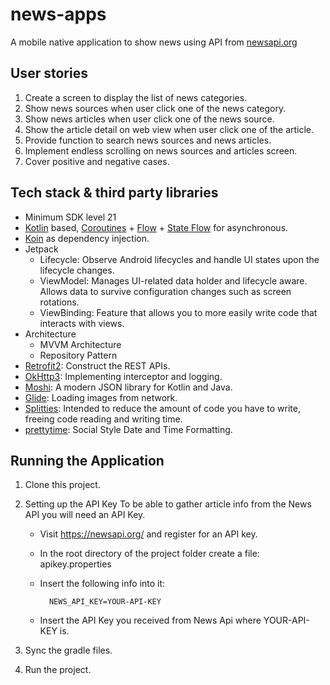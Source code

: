 # news-apps

A mobile native application to show news using API from [newsapi.org](https://newsapi.org)

## User stories
1. Create a screen to display the list of news categories.
2. Show news sources when user click one of the news category.
3. Show news articles when user click one of the news source.
4. Show the article detail on web view when user click one of the article.
5. Provide function to search news sources and news articles.
6. Implement endless scrolling on news sources and articles screen.
7. Cover positive and negative cases.

## Tech stack & third party libraries
- Minimum SDK level 21
- [Kotlin](https://kotlinlang.org/) based, [Coroutines](https://github.com/Kotlin/kotlinx.coroutines) + [Flow](https://kotlin.github.io/kotlinx.coroutines/kotlinx-coroutines-core/kotlinx.coroutines.flow/) + [State Flow](https://kotlinlang.org/api/kotlinx.coroutines/kotlinx-coroutines-core/kotlinx.coroutines.flow/-state-flow/) for asynchronous.
- [Koin](https://insert-koin.io/) as dependency injection.
- Jetpack
   - Lifecycle: Observe Android lifecycles and handle UI states upon the lifecycle changes.
   - ViewModel: Manages UI-related data holder and lifecycle aware. Allows data to survive configuration changes such as screen rotations.
   - ViewBinding: Feature that allows you to more easily write code that interacts with views.
- Architecture
   - MVVM Architecture
   - Repository Pattern
- [Retrofit2](https://github.com/square/retrofit): Construct the REST APIs.
- [OkHttp3](https://square.github.io/okhttp/): Implementing interceptor and logging.
- [Moshi](https://github.com/square/moshi/): A modern JSON library for Kotlin and Java.
- [Glide](https://github.com/bumptech/glide): Loading images from network.
- [Splitties](https://github.com/LouisCAD/Splitties): Intended to reduce the amount of code you have to write, freeing code reading and writing time.
- [prettytime](https://github.com/ocpsoft/prettytime): Social Style Date and Time Formatting.

## Running the Application
1. Clone this project.
2. Setting up the API Key
   To be able to gather article info from the News API you will need an API Key.

    * Visit https://newsapi.org/ and register for an API key.
    * In the root directory of the project folder create a file: apikey.properties
    * Insert the following info into it:

            NEWS_API_KEY=YOUR-API-KEY

    * Insert the API Key you received from News Api where YOUR-API-KEY is.
3. Sync the gradle files.
4. Run the project.